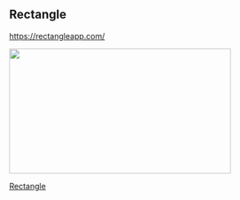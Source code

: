 ## Rectangle
https://rectangleapp.com/

<p><a href="https://rectangleapp.com?wvideo=ujke3wuva9"><img src="https://embed-fastly.wistia.com/deliveries/2a6e684731e1b623f5d6926dabce9125.jpg?image_play_button_size=2x&amp;image_crop_resized=960x540&amp;image_play_button=1&amp;image_play_button_color=174bd2e0" width="400" height="225" style="width: 400px; height: 225px;"></a></p><p><a href="https://rectangleapp.com?wvideo=ujke3wuva9">Rectangle</a></p>
